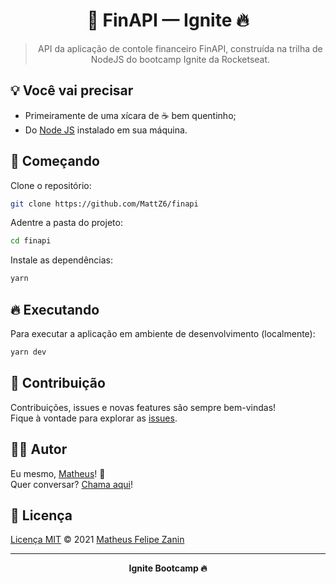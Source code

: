 <div align="center">
  <h1>
    💸 FinAPI — Ignite 🔥
  </h1>

  > API da aplicação de contole financeiro FinAPI, construída na trilha de NodeJS do bootcamp Ignite da Rocketseat.
</div>

## 💡 Você vai precisar

- Primeiramente de uma xícara de ☕ bem quentinho;
- Do [Node JS](https://nodejs.org/pt-br/) instalado em sua máquina.

## 🎉 Começando

Clone o repositório:

```bash
git clone https://github.com/MattZ6/finapi
```

Adentre a pasta do projeto:

```bash
cd finapi
```

Instale as dependências:

```bash
yarn
```

## 🔥 Executando

Para executar a aplicação em ambiente de desenvolvimento (localmente):

```bash
yarn dev
```

## 🤝 Contribuição

Contribuições, issues e novas features são sempre bem-vindas! <br/>
Fique à vontade para explorar as [issues](https://github.com/MattZ6/finapi/issues).

## 👨‍🎤 Autor

Eu mesmo, [Matheus](https://github.com/MattZ6)! 👋
<br />
Quer conversar? [Chama aqui](https://www.linkedin.com/in/mattz6)!

## 📜 Licença

[Licença MIT](https://github.com/MattZ6/finapi/blob/main/LICENSE.md) © 2021 [Matheus Felipe Zanin](https://github.com/MattZ6)

___

<div align="center">
  <strong>Ignite Bootcamp 🔥</strong>
</div>
